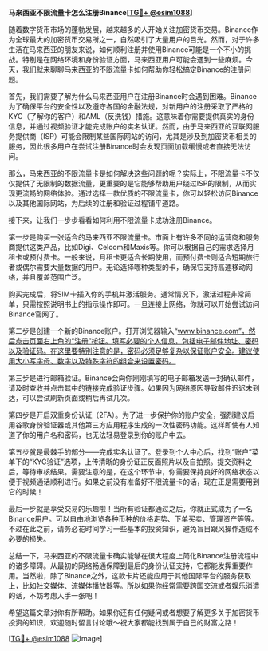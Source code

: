 **马来西亚不限流量卡怎么注册Binance[[TG💪+ @esim1088](https://t.me/s/esim1088)]**

随着数字货币市场的蓬勃发展，越来越多的人开始关注加密货币交易。Binance作为全球最大的加密货币交易所之一，自然吸引了大量用户的目光。然而，对于许多生活在马来西亚的朋友来说，如何顺利注册并使用Binance可能是一个不小的挑战。特别是在网络环境和身份验证方面，马来西亚用户可能会遇到一些麻烦。今天，我们就来聊聊马来西亚的不限流量卡如何帮助你轻松搞定Binance的注册问题。

首先，我们需要了解为什么马来西亚用户在注册Binance时会遇到困难。Binance为了确保平台的安全性以及遵守各国的金融法规，对新用户的注册采取了严格的KYC（了解你的客户）和AML（反洗钱）措施。这意味着你需要提供真实的身份信息，并通过视频验证才能完成账户的实名认证。然而，由于马来西亚的互联网服务提供商（ISP）可能会限制某些国际网站的访问，尤其是涉及到加密货币相关的服务，因此很多用户在尝试注册Binance时会发现页面加载缓慢或者直接无法访问。

那么，马来西亚的不限流量卡是如何解决这些问题的呢？实际上，不限流量卡不仅仅提供了无限制的数据流量，更重要的是它能够帮助用户绕过ISP的限制，从而实现更流畅的网络体验。通过选择一款优质的不限流量卡，你可以轻松访问Binance以及其他国际网站，为后续的注册和验证过程铺平道路。

接下来，让我们一步步看看如何利用不限流量卡成功注册Binance。

第一步是购买一张适合的马来西亚不限流量卡。市面上有许多不同的运营商和服务商提供这类产品，比如Digi、Celcom和Maxis等。你可以根据自己的需求选择月租卡或预付费卡。一般来说，月租卡更适合长期使用，而预付费卡则适合短期旅行者或偶尔需要大量数据的用户。无论选择哪种类型的卡，确保它支持高速移动网络，并且覆盖范围广泛。

购买完成后，将SIM卡插入你的手机并激活服务。通常情况下，激活过程非常简单，只需按照说明书上的指示操作即可。一旦连接上网络，你就可以开始尝试访问Binance官网了。

第二步是创建一个新的Binance账户。打开浏览器输入“www.binance.com”，然后点击页面右上角的“注册”按钮。填写必要的个人信息，包括电子邮件地址、密码以及验证码。在这里要特别注意的是，密码必须足够复杂以保证账户安全。建议使用大小写字母、数字以及特殊字符的组合来设置密码。

第三步是进行邮箱验证。Binance会向你刚刚填写的电子邮箱发送一封确认邮件，请及时查收并点击其中的链接完成验证步骤。如果因为网络原因导致邮件迟迟未到达，可以尝试刷新页面或稍后再试几次。

第四步是开启双重身份认证（2FA）。为了进一步保护你的账户安全，强烈建议启用谷歌身份验证器或其他第三方应用程序生成的一次性密码功能。这样即使有人知道了你的用户名和密码，也无法轻易登录到你的账户中去。

第五步就是最棘手的部分——完成实名认证了。登录到个人中心后，找到“账户”菜单下的“KYC验证”选项，上传清晰的身份证正反面照片以及自拍照。提交资料之后，等待审核结果。需要注意的是，在这个环节中，你需要保持良好的网络状态以便于视频通话顺利进行。如果之前没有准备好不限流量卡的话，现在正是需要用到它的时候！

最后一步就是享受交易的乐趣啦！当所有验证都通过之后，你就正式成为了一名Binance用户。可以自由地浏览各种币种的价格走势、下单买卖、管理资产等等。不过在此之前，请务必花时间学习一些基本的投资知识，避免盲目跟风操作造成不必要的损失。

总结一下，马来西亚的不限流量卡确实能够在很大程度上简化Binance注册流程中的诸多障碍。从最初的网络畅通保障到最后的身份认证支持，它都能发挥重要作用。当然啦，除了Binance之外，这款卡片还能应用于其他国际平台的服务获取上，比如社交媒体、流媒体播放器等。所以如果你经常需要跨国交流或者娱乐消遣的话，不妨考虑入手一张吧！

希望这篇文章对你有所帮助。如果你还有任何疑问或者想要了解更多关于加密货币投资的知识，欢迎随时留言讨论哦～祝大家都能找到属于自己的财富之路！

[[TG💪+ @esim1088](https://t.me/s/esim1088) ![Image](https://i.postimg.cc/4NQfJmqS/Snipaste-2025-05-13-00-14-12.png)]